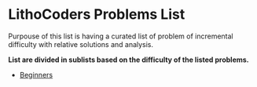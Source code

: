 # LithoCoders Problems List
Purpouse of this list is having a curated list of problem of incremental difficulty with relative solutions and analysis.


**List are divided in sublists based on the difficulty of the listed problems.**

- [Beginners](beginners.md)
